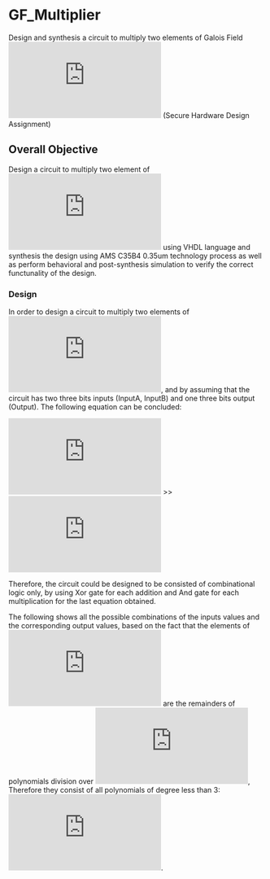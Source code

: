 # GF_Multiplier
Design and synthesis a circuit to multiply two elements of Galois Field ![](http://latex.codecogs.com/png.latex?%5Cdpi%7B100%7D%20%5Cfn_jvn%20%5Csmall%202%5E3) (Secure Hardware Design Assignment)

## Overall Objective
Design a circuit to multiply two element of  ![](http://latex.codecogs.com/png.latex?%5Cdpi%7B100%7D%20%5Cfn_jvn%20%5Csmall%20GF%282%5E3%29%20%3D%20Z_2%5BX%5D/X%5E3%20&plus;%20X%5E2%20&plus;%201)  using VHDL language and synthesis the design using AMS C35B4 0.35um technology process as well as perform behavioral and post-synthesis simulation to verify the correct functunality of the design.

### Design
In order to design a circuit to multiply two elements of ![](http://latex.codecogs.com/png.latex?%5Cdpi%7B100%7D%20%5Cfn_jvn%20%5Csmall%20GF%282%5E3%29%20%3D%20Z_2%5BX%5D/X%5E3%20&plus;%20X%5E2%20&plus;%201), and by assuming that the circuit has two three bits inputs (InputA, InputB) and one three bits output (Output). The following equation can be concluded:

![](http://latex.codecogs.com/png.latex?%5Cdpi%7B100%7D%20%5Cfn_jvn%20%5Csmall%20Output%20%3D%20InputA%20x%20InputB%20%3D%20ABC.DEF%20%3D%20%28AX%5E2%20&plus;%20BX%20&plus;%20C%29.%28%20DX%5E2%20&plus;%20EX%20&plus;%20F%29) >>![](http://latex.codecogs.com/png.latex?%5Cdpi%7B100%7D%20%5Cfn_jvn%20%5Csmall%20Output%20%3D%20%28AD%20&plus;%20AE%20&plus;%20BD%20&plus;%20AF%20&plus;%20BE%20&plus;%20CD%29X%5E2%20&plus;%20%28AD%20&plus;%20BF%20&plus;%20CE%29X%20&plus;%20%28AD%20&plus;%20AE%20&plus;%20BD%20&plus;%20CF%29)

Therefore, the circuit could be designed to be consisted of combinational logic only, by using Xor gate for each addition and And
gate for each multiplication for the last equation obtained.

The following shows all the possible combinations of the inputs values and the corresponding output values, based on the fact that the elements of ![](http://latex.codecogs.com/png.latex?%5Cdpi%7B100%7D%20%5Cfn_jvn%20%5Csmall%20GF%282%5E3%29) are the remainders of polynomials division over ![](http://latex.codecogs.com/png.latex?%5Cdpi%7B100%7D%20%5Cfn_jvn%20%5Csmall%20X%5E3%20&plus;%20X%5E2%20&plus;%201), Therefore they consist of all polynomials of degree less than 3: ![](http://latex.codecogs.com/png.latex?%5Cdpi%7B100%7D%20%5Cfn_jvn%20%5Csmall%20GF%288%29%3D%20%280%2C%20X%2C%20X%5E2%20%2C%20X%5E2%20&plus;%201%2C%20X%5E2%20&plus;%20X%20&plus;%201%2C%20X%20&plus;%201%2C%20X%5E2%20&plus;%20X%2C%201%29.).
